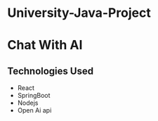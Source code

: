 # University-Java-Project

# Chat With AI

## Technologies Used
- React
- SpringBoot
- Nodejs
- Open Ai api
